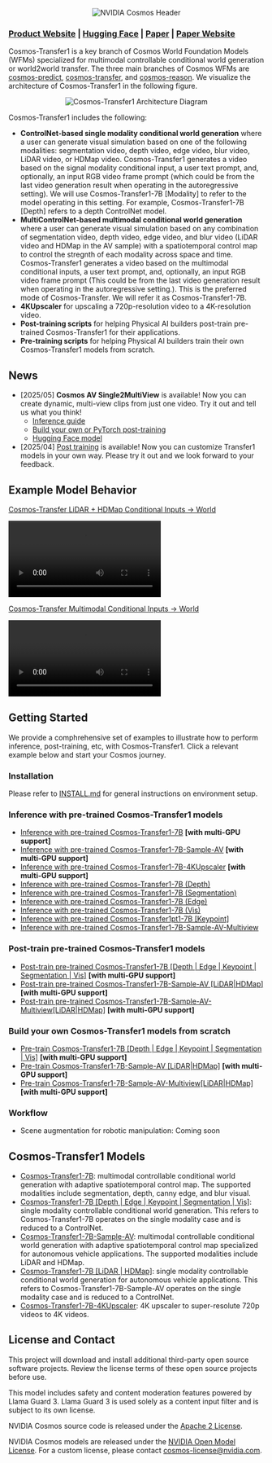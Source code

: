 <p align="center">
    <img src="assets/nvidia-cosmos-header.png" alt="NVIDIA Cosmos Header">
</p>

### [Product Website](https://www.nvidia.com/en-us/ai/cosmos/) | [Hugging Face](https://huggingface.co/collections/nvidia/cosmos-transfer1-67c9d328196453be6e568d3e) | [Paper](https://arxiv.org/abs/2503.14492) | [Paper Website](https://research.nvidia.com/labs/dir/cosmos-transfer1/)

Cosmos-Transfer1 is a key branch of Cosmos World Foundation Models (WFMs) specialized for multimodal controllable conditional world generation or world2world transfer. The three main branches of Cosmos WFMs are [cosmos-predict](https://github.com/nvidia-cosmos/cosmos-predict1), [cosmos-transfer](https://github.com/nvidia-cosmos/cosmos-transfer1), and [cosmos-reason](https://github.com/nvidia-cosmos/cosmos-reason1). We visualize the architecture of Cosmos-Transfer1 in the following figure.

<p align="center">
    <img src="assets/transfer1_diagram.png" alt="Cosmos-Transfer1 Architecture Diagram">
</p>


Cosmos-Transfer1 includes the following:
- **ControlNet-based single modality conditional world generation** where a user can generate visual simulation based on one of the following modalities: segmentation video, depth video, edge video, blur video, LiDAR video, or HDMap video. Cosmos-Transfer1 generates a video based on the signal modality conditional input, a user text prompt, and, optionally, an input RGB video frame prompt (which could be from the last video generation result when operating in the autoregressive setting). We will use Cosmos-Transfer1-7B [Modality] to refer to the model operating in this setting. For example, Cosmos-Transfer1-7B [Depth] refers to a depth ControlNet model.
- **MultiControlNet-based multimodal conditional world generation** where a user can generate visual simulation based on any combination of segmentation video, depth video, edge video, and blur video (LiDAR video and HDMap in the AV sample) with a spatiotemporal control map to control the stregnth of each modality across space and time. Cosmos-Transfer1 generates a video based on the multimodal conditional inputs, a user text prompt, and, optionally, an input RGB video frame prompt (This could be from the last video generation result when operating in the autoregressive setting.). This is the preferred mode of Cosmos-Transfer. We will refer it as Cosmos-Transfer1-7B.
- **4KUpscaler** for upscaling a 720p-resolution video to a 4K-resolution video.
- **Post-training scripts** for helping Physical AI builders post-train pre-trained Cosmos-Transfer1 for their applications.
- **Pre-training scripts** for helping Physical AI builders train their own Cosmos-Transfer1 models from scratch.

## News
- [2025/05] **Cosmos AV Single2MultiView** is available! Now you can create dynamic, multi-view clips from just one video. Try it out and tell us what you think!  
    - [Inference guide](examples/inference_cosmos_transfer1_7b_sample_av_single2multiview.md)  
    - [Build your own or PyTorch post-training](examples/training_cosmos_transfer_7B_sample_AV.md)  
    - [Hugging Face model](https://huggingface.co/nvidia/Cosmos-Transfer1-7B-Sample-AV-Single2MultiView)
- [2025/04] [Post training](README.md#post-train-pre-trained-cosmos-transfer1-models) is available! Now you can customize Transfer1 models in your own way. Please try it out and we look forward to your feedback.

## Example Model Behavior

[Cosmos-Transfer LiDAR + HDMap Conditional Inputs -> World](https://github.com/nvidia-cosmos/cosmos-transfer1)

<video src="https://github.com/user-attachments/assets/169cf5c5-de59-44db-b1bf-19fb57cb7e2e">
  Your browser does not support the video tag.
</video>

[Cosmos-Transfer Multimodal Conditional Inputs -> World](https://github.com/nvidia-cosmos/cosmos-transfer1)

<video src="https://github.com/user-attachments/assets/4c1da01f-c3fd-4b6c-b084-f5ef653abb80">
  Your browser does not support the video tag.
</video>

## Getting Started

We provide a comphrehensive set of examples to illustrate how to perform inference, post-training, etc, with Cosmos-Transfer1. Click a relevant example below and start your Cosmos journey.

### Installation

Please refer to [INSTALL.md](INSTALL.md) for general instructions on environment setup.

### Inference with pre-trained Cosmos-Transfer1 models

* [Inference with pre-trained Cosmos-Transfer1-7B](/examples/inference_cosmos_transfer1_7b.md) **[with multi-GPU support]**
* [Inference with pre-trained Cosmos-Transfer1-7B-Sample-AV](/examples/inference_cosmos_transfer1_7b_sample_av.md) **[with multi-GPU support]**
* [Inference with pre-trained Cosmos-Transfer1-7B-4KUpscaler](/examples/inference_cosmos_transfer1_7b_4kupscaler.md) **[with multi-GPU support]**
* [Inference with pre-trained Cosmos-Transfer1-7B (Depth)](examples/inference_cosmos_transfer1_7b_depth.md)
* [Inference with pre-trained Cosmos-Transfer1-7B (Segmentation)](examples/inference_cosmos_transfer1_7b_seg.md)
* [Inference with pre-trained Cosmos-Transfer1-7B (Edge)](examples/inference_cosmos_transfer1_7b.md#example-1-single-control-edge)
* [Inference with pre-trained Cosmos-Transfer1-7B (Vis)](examples/inference_cosmos_transfer1_7b_vis.md)
* [Inference with pre-trained Cosmos-Transfer1pt1-7B [Keypoint]](/examples/inference_cosmos_transfer1pt1_7b_keypoint.md)
* [Inference with pre-trained Cosmos-Transfer1-7B-Sample-AV-Multiview](/examples/inference_cosmos_transfer1_7b_sample_av_single2multiview.md)

### Post-train pre-trained Cosmos-Transfer1 models

* [Post-train pre-trained Cosmos-Transfer1-7B [Depth | Edge | Keypoint | Segmentation | Vis]](examples/training_cosmos_transfer_7b.md) **[with multi-GPU support]**
* [Post-train pre-trained Cosmos-Transfer1-7B-Sample-AV [LiDAR|HDMap]](examples/training_cosmos_transfer_7B_sample_AV.md) **[with multi-GPU support]**
* [Post-train pre-trained Cosmos-Transfer1-7B-Sample-AV-Multiview[LiDAR|HDMap]](examples/training_cosmos_transfer_7B_sample_AV.md) **[with multi-GPU support]**

### Build your own Cosmos-Transfer1 models from scratch

* [Pre-train Cosmos-Transfer1-7B [Depth | Edge | Keypoint | Segmentation | Vis]](examples/training_cosmos_transfer_7b.md) **[with multi-GPU support]**
* [Pre-train Cosmos-Transfer1-7B-Sample-AV [LiDAR|HDMap]](examples/training_cosmos_transfer_7B_sample_AV.md) **[with multi-GPU support]**
* [Pre-train Cosmos-Transfer1-7B-Sample-AV-Multiview[LiDAR|HDMap]](examples/training_cosmos_transfer_7B_sample_AV.md) **[with multi-GPU support]**

### Workflow

* Scene augmentation for robotic manipulation: Coming soon

## Cosmos-Transfer1 Models

* [Cosmos-Transfer1-7B](https://huggingface.co/nvidia/Cosmos-Transfer1-7B): multimodal controllable conditional world generation with adaptive spatiotemporal control map. The supported modalities include segmentation, depth, canny edge, and blur visual.
* [Cosmos-Transfer1-7B [Depth | Edge | Keypoint | Segmentation | Vis]](https://huggingface.co/nvidia/Cosmos-Transfer1-7B): single modality controllable conditional world generation. This refers to Cosmos-Transfer1-7B operates on the single modality case and is reduced to a ControlNet.
* [Cosmos-Transfer1-7B-Sample-AV](https://huggingface.co/nvidia/Cosmos-Transfer1-7B-Sample-AV): multimodal controllable conditional world generation with adaptive spatiotemporal control map specialized for autonomous vehicle applications. The supported modalities include LiDAR and HDMap.
* [Cosmos-Transfer1-7B [LiDAR | HDMap]](https://huggingface.co/nvidia/Cosmos-Transfer1-7B-Sample-AV): single modality controllable conditional world generation for autonomous vehicle applications. This refers to Cosmos-Transfer1-7B-Sample-AV operates on the single modality case and is reduced to a ControlNet.
* [Cosmos-Transfer1-7B-4KUpscaler](https://huggingface.co/nvidia/Cosmos-Transfer1-7B-4KUpscaler): 4K upscaler to super-resolute 720p videos to 4K videos.


## License and Contact

This project will download and install additional third-party open source software projects. Review the license terms of these open source projects before use.

This model includes safety and content moderation features powered by Llama Guard 3. Llama Guard 3 is used solely as a content input filter and is subject to its own license.

NVIDIA Cosmos source code is released under the [Apache 2 License](https://www.apache.org/licenses/LICENSE-2.0).

NVIDIA Cosmos models are released under the [NVIDIA Open Model License](https://www.nvidia.com/en-us/agreements/enterprise-software/nvidia-open-model-license). For a custom license, please contact [cosmos-license@nvidia.com](mailto:cosmos-license@nvidia.com).

